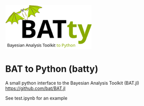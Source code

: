 <h1> <img style="height:5em;" alt="batty" src="./batty_logo.svg"/> </h1> 

# BAT to Python (batty)

A small python interface to the Bayesian Analysis Toolkit (BAT.jl) https://github.com/bat/BAT.jl

See test.ipynb for an example
